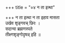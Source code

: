 +++
title = "०४ न ता इत्था"

+++
न ता इत्था न ता इहाव मासता  
उखेव शृङ्गवच् छिरः ।  
सदान्वा ब्रह्मणस्पते  
तीक्ष्णशृङ्गोदृषन्न् इहि ॥